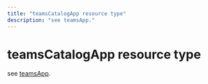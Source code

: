 ---title: "teamsCatalogApp resource type"description: "see teamsApp."---# teamsCatalogApp resource type

see [teamsApp](teamsapp.md).
